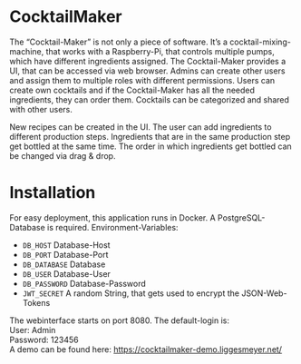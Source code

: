 # CocktailMaker

The “Cocktail-Maker” is not only a piece of software. 
It’s a cocktail-mixing-machine, that works with a Raspberry-Pi, 
that controls multiple pumps, which have different ingredients assigned. 
The Cocktail-Maker provides a UI, that can be accessed via web browser. 
Admins can create other users and assign them to multiple roles with 
different permissions. Users can create own cocktails and if the 
Cocktail-Maker has all the needed ingredients, they can order them. 
Cocktails can be categorized and shared with other users.

New recipes can be created in the UI. The user can add ingredients to 
different production steps. Ingredients that are in the same 
production step get bottled at the same time. 
The order in which ingredients get bottled can be changed via drag & 
drop.

# Installation

For easy deployment, this application runs in Docker.
A PostgreSQL-Database is required.
Environment-Variables:
  - ``DB_HOST`` Database-Host
  - ``DB_PORT`` Database-Port
  - ``DB_DATABASE`` Database
  - ``DB_USER`` Database-User
  - ``DB_PASSWORD`` Database-Password
  - ``JWT_SECRET`` A random String, that gets used to encrypt the JSON-Web-Tokens

The webinterface starts on port 8080. The default-login is:  
User: Admin  
Password: 123456  
A demo can be found here: https://cocktailmaker-demo.liggesmeyer.net/